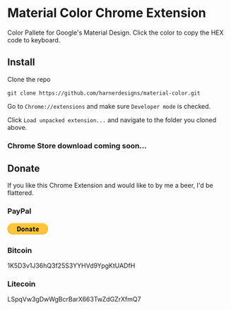 # Material Color Chrome Extension

Color Pallete for Google's Material Design. Click the color to copy the HEX code to keyboard.

## Install 

Clone the repo

```
git clone https://github.com/harnerdesigns/material-color.git
```

Go to ```Chrome://extensions``` and make sure ```Developer mode``` is checked.

Click ```Load unpacked extension...``` and navigate to the folder you cloned above.

### Chrome Store download coming soon...

## Donate

If you like this Chrome Extension and would like to by me a beer, I'd be flattered.

### PayPal

[![](img/btn_donate_LG.gif)](https://www.paypal.com/cgi-bin/webscr?cmd=_s-xclick&hosted_button_id=3U4LLKF93P22J)

### Bitcoin
1K5D3v1J36hQ3f25S3YYHVd9YpgKtUADfH

### Litecoin
LSpqVw3gDwWgBcrBarX663TwZdGZrXfmQ7

